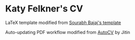 # Katy Felkner's CV

LaTeX template modified from [Sourabh Bajaj's template](https://github.com/sb2nov/resume)

Auto-updating PDF workflow modified from [AutoCV](https://github.com/jitinnair1/autoCV) by Jitin
